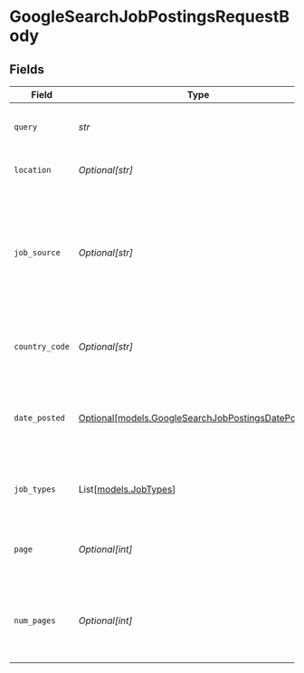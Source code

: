 # GoogleSearchJobPostingsRequestBody


## Fields

| Field                                                                                                   | Type                                                                                                    | Required                                                                                                | Description                                                                                             |
| ------------------------------------------------------------------------------------------------------- | ------------------------------------------------------------------------------------------------------- | ------------------------------------------------------------------------------------------------------- | ------------------------------------------------------------------------------------------------------- |
| `query`                                                                                                 | *str*                                                                                                   | :heavy_check_mark:                                                                                      | The search query for job postings                                                                       |
| `location`                                                                                              | *Optional[str]*                                                                                         | :heavy_minus_sign:                                                                                      | Location to filter job postings                                                                         |
| `job_source`                                                                                            | *Optional[str]*                                                                                         | :heavy_minus_sign:                                                                                      | Source (publisher) to filter job postings. If not provided, postings from all sources will be retrieved |
| `country_code`                                                                                          | *Optional[str]*                                                                                         | :heavy_minus_sign:                                                                                      | The country code to filter job postings                                                                 |
| `date_posted`                                                                                           | [Optional[models.GoogleSearchJobPostingsDatePosted]](../models/googlesearchjobpostingsdateposted.md)    | :heavy_minus_sign:                                                                                      | Filter for job postings based on when they were posted                                                  |
| `job_types`                                                                                             | List[[models.JobTypes](../models/jobtypes.md)]                                                          | :heavy_minus_sign:                                                                                      | Job types to filter (e.g., Full-time, Part-time)                                                        |
| `page`                                                                                                  | *Optional[int]*                                                                                         | :heavy_minus_sign:                                                                                      | Page number for pagination (default is 1)                                                               |
| `num_pages`                                                                                             | *Optional[int]*                                                                                         | :heavy_minus_sign:                                                                                      | Number of pages to return, starting from page (default is 1)                                            |